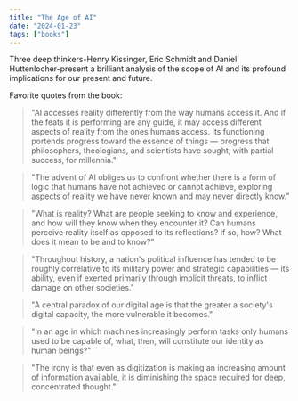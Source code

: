 ```yaml
---
title: "The Age of AI"
date: "2024-01-23"
tags: ["books"]
---
```


Three deep thinkers-Henry Kissinger, Eric Schmidt and Daniel Huttenlocher-present a brilliant analysis of the scope of AI and its profound implications for our present and future.

Favorite quotes from the book:

> "AI accesses reality differently from the way humans access it. And if the feats it is performing are any guide, it may access different aspects of reality from the ones humans access. Its functioning portends progress toward the essence of things — progress that philosophers, theologians, and scientists have sought, with partial success, for millennia."

> "The advent of AI obliges us to confront whether there is a form of logic that humans have not achieved or cannot achieve, exploring aspects of reality we have never known and may never directly know."

> "What is reality? What are people seeking to know and experience, and how will they know when they encounter it? Can humans perceive reality itself as opposed to its reflections? If so, how? What does it mean to be and to know?"

> "Throughout history, a nation's political influence has tended to be roughly correlative to its military power and strategic capabilities — its ability, even if exerted primarily through implicit threats, to inflict damage on other societies."

> "A central paradox of our digital age is that the greater a society's digital capacity, the more vulnerable it becomes."

> "In an age in which machines increasingly perform tasks only humans used to be capable of, what, then, will constitute our identity as human beings?"

> "The irony is that even as digitization is making an increasing amount of information available, it is diminishing the space required for deep, concentrated thought."
